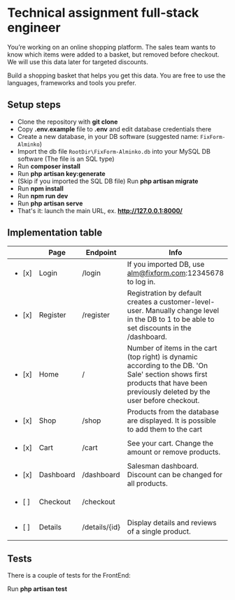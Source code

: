# Technical assignment full-stack engineer

You’re working on an online shopping platform. The sales team wants to know which items were added to a basket, but removed before checkout. We will use this data later for targeted discounts.

Build a shopping basket that helps you get this data. You are free to use the languages, frameworks and tools you prefer.

## Setup steps

- Clone the repository with __git clone__
- Copy __.env.example__ file to __.env__ and edit database credentials there
- Create a new database, in your DB software (suggested name: `FixForm-Alminko`)
- Import the db file `RootDir\FixForm-Alminko.db` into your MySQL DB software (The file is an SQL type)
- Run __composer install__
- Run __php artisan key:generate__
- (Skip if you imported the SQL DB file) Run __php artisan migrate__
- Run __npm install__
- Run __npm run dev__
- Run __php artisan serve__
- That's it: launch the main URL, ex. __http://127.0.0.1:8000/__

## Implementation table

|        | Page      | Endpoint      | Info                                                                                                                                                                            |   |
|--------|-----------|---------------|---------------------------------------------------------------------------------------------------------------------------------------------------------------------------------|---|
| <ul><li>[x] </li></ul>| Login     | /login        | If you imported DB, use alm@fixform.com:12345678 to log in.                                                                                                                        |   |
| <ul><li>[x] </li></ul>| Register  | /register     | Registration by default creates a customer-level-user.  Manually change level in the DB to 1 to be able to set  discounts in the /dashboard.                                    |   |
| <ul><li>[x] </li></ul>| Home      | /             | Number of items in the cart (top right) is dynamic according  to the DB. 'On Sale' section shows first products that have  been previously deleted by the user before checkout. |   |
| <ul><li>[x] </li></ul>| Shop      | /shop         | Products from the database are displayed.  It is possible to add them to the cart                                                                                               |   |
| <ul><li>[x] </li></ul>| Cart      | /cart         | See your cart. Change the amount or remove products.                                                                                                                            |   |
| <ul><li>[x] </li></ul>| Dashboard | /dashboard    | Salesman dashboard. Discount can be changed for all products.                                                                                                                   |   |
| <ul><li>[ ] </li></ul>| Checkout  | /checkout     |                                                                                                                                                                                 |   |
| <ul><li>[ ] </li></ul>| Details   | /details/{id} | Display details and reviews of a single product.        


## Tests

There is a couple of tests for the FrontEnd:

Run __php artisan test__

